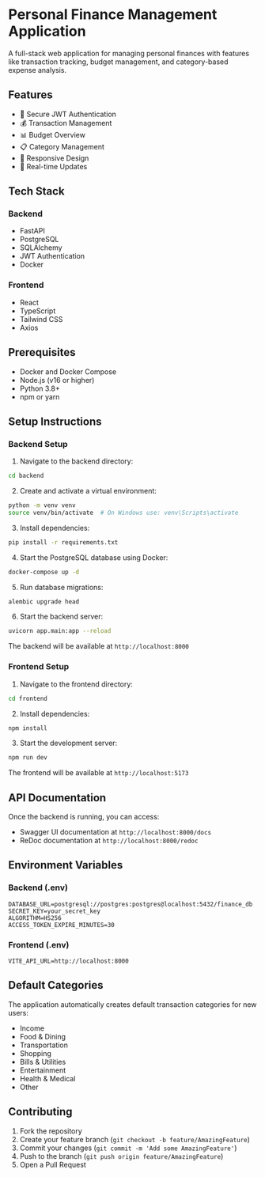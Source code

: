 # Personal Finance Management Application

A full-stack web application for managing personal finances with features like transaction tracking, budget management, and category-based expense analysis.

## Features

- 🔐 Secure JWT Authentication
- 💰 Transaction Management
- 📊 Budget Overview
- 📋 Category Management
- 📱 Responsive Design
- 🔄 Real-time Updates

## Tech Stack

### Backend
- FastAPI
- PostgreSQL
- SQLAlchemy
- JWT Authentication
- Docker

### Frontend
- React
- TypeScript
- Tailwind CSS
- Axios

## Prerequisites

- Docker and Docker Compose
- Node.js (v16 or higher)
- Python 3.8+
- npm or yarn

## Setup Instructions

### Backend Setup

1. Navigate to the backend directory:
```bash
cd backend
```

2. Create and activate a virtual environment:
```bash
python -m venv venv
source venv/bin/activate  # On Windows use: venv\Scripts\activate
```

3. Install dependencies:
```bash
pip install -r requirements.txt
```

4. Start the PostgreSQL database using Docker:
```bash
docker-compose up -d
```

5. Run database migrations:
```bash
alembic upgrade head
```

6. Start the backend server:
```bash
uvicorn app.main:app --reload
```

The backend will be available at `http://localhost:8000`

### Frontend Setup

1. Navigate to the frontend directory:
```bash
cd frontend
```

2. Install dependencies:
```bash
npm install
```

3. Start the development server:
```bash
npm run dev
```

The frontend will be available at `http://localhost:5173`

## API Documentation

Once the backend is running, you can access:
- Swagger UI documentation at `http://localhost:8000/docs`
- ReDoc documentation at `http://localhost:8000/redoc`

## Environment Variables

### Backend (.env)
```
DATABASE_URL=postgresql://postgres:postgres@localhost:5432/finance_db
SECRET_KEY=your_secret_key
ALGORITHM=HS256
ACCESS_TOKEN_EXPIRE_MINUTES=30
```

### Frontend (.env)
```
VITE_API_URL=http://localhost:8000
```

## Default Categories

The application automatically creates default transaction categories for new users:
- Income
- Food & Dining
- Transportation
- Shopping
- Bills & Utilities
- Entertainment
- Health & Medical
- Other

## Contributing

1. Fork the repository
2. Create your feature branch (`git checkout -b feature/AmazingFeature`)
3. Commit your changes (`git commit -m 'Add some AmazingFeature'`)
4. Push to the branch (`git push origin feature/AmazingFeature`)
5. Open a Pull Request
